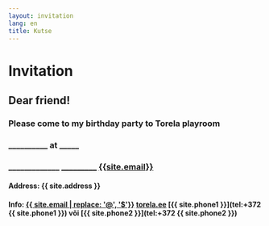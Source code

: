 ```yaml
---
layout: invitation
lang: en
title: Kutse
---
```


# Invitation

## Dear friend<span id="friendName"></span>!

### Please come to my birthday party to Torela playroom

### <b id="date">__________</b> at <b id="time">_____</b>

### <b id="childName">_____________</b> [_________](tel:) [{{site.email}}](mailto:) 

#### Address: {{ site.address }}

#### Info: [{{ site.email | replace: '@', '$'}}](mailto)  [torela.ee]({{site.url}})  [{{ site.phone1 }}](tel:+372 {{ site.phone1 }}) või [{{ site.phone2 }}](tel:+372 {{ site.phone2 }})
